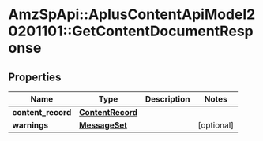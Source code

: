 # AmzSpApi::AplusContentApiModel20201101::GetContentDocumentResponse

## Properties
Name | Type | Description | Notes
------------ | ------------- | ------------- | -------------
**content_record** | [**ContentRecord**](ContentRecord.md) |  | 
**warnings** | [**MessageSet**](MessageSet.md) |  | [optional] 

